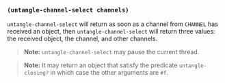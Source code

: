 
### `(untangle-channel-select channels)`

`untangle-channel-select` will return as soon as a channel from
`CHANNEL` has received an object, then `untangle-channel-select` will
return three values: the received object, the channel, and other
channels.

> **Note:** `untangle-channel-select` may pause the current thread.

> **Note:** It may return an object that satisfy the predicate
> `untangle-closing?` in which case the other arguments are `#f`.
